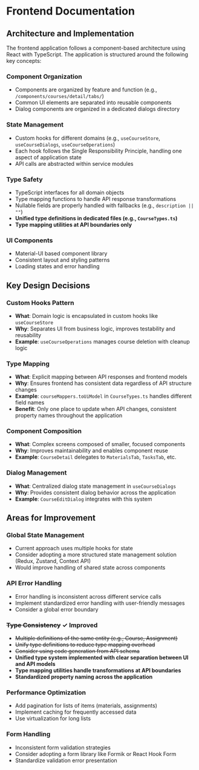 # Frontend Documentation

## Architecture and Implementation

The frontend application follows a component-based architecture using React with TypeScript. The application is structured around the following key concepts:

### Component Organization
- Components are organized by feature and function (e.g., `/components/courses/detail/tabs/`)
- Common UI elements are separated into reusable components
- Dialog components are organized in a dedicated dialogs directory

### State Management
- Custom hooks for different domains (e.g., `useCourseStore`, `useCourseDialogs`, `useCourseOperations`)
- Each hook follows the Single Responsibility Principle, handling one aspect of application state
- API calls are abstracted within service modules

### Type Safety
- TypeScript interfaces for all domain objects
- Type mapping functions to handle API response transformations
- Nullable fields are properly handled with fallbacks (e.g., `description || ""`)
- **Unified type definitions in dedicated files (e.g., `CourseTypes.ts`)**
- **Type mapping utilities at API boundaries only**

### UI Components
- Material-UI based component library
- Consistent layout and styling patterns
- Loading states and error handling

## Key Design Decisions

### Custom Hooks Pattern
- **What**: Domain logic is encapsulated in custom hooks like `useCourseStore`
- **Why**: Separates UI from business logic, improves testability and reusability
- **Example**: `useCourseOperations` manages course deletion with cleanup logic

### Type Mapping
- **What**: Explicit mapping between API responses and frontend models
- **Why**: Ensures frontend has consistent data regardless of API structure changes
- **Example**: `courseMappers.toUiModel` in `CourseTypes.ts` handles different field names
- **Benefit**: Only one place to update when API changes, consistent property names throughout the application

### Component Composition
- **What**: Complex screens composed of smaller, focused components
- **Why**: Improves maintainability and enables component reuse
- **Example**: `CourseDetail` delegates to `MaterialsTab`, `TasksTab`, etc.

### Dialog Management
- **What**: Centralized dialog state management in `useCourseDialogs`
- **Why**: Provides consistent dialog behavior across the application
- **Example**: `CourseEditDialog` integrates with this system

## Areas for Improvement

### Global State Management
- Current approach uses multiple hooks for state
- Consider adopting a more structured state management solution (Redux, Zustand, Context API)
- Would improve handling of shared state across components

### API Error Handling
- Error handling is inconsistent across different service calls
- Implement standardized error handling with user-friendly messages
- Consider a global error boundary

### ~~Type Consistency~~ ✓ Improved
- ~~Multiple definitions of the same entity (e.g., Course, Assignment)~~
- ~~Unify type definitions to reduce type mapping overhead~~
- ~~Consider using code generation from API schema~~
- **Unified type system implemented with clear separation between UI and API models**
- **Type mapping utilities handle transformations at API boundaries**
- **Standardized property naming across the application**

### Performance Optimization
- Add pagination for lists of items (materials, assignments)
- Implement caching for frequently accessed data
- Use virtualization for long lists

### Form Handling
- Inconsistent form validation strategies
- Consider adopting a form library like Formik or React Hook Form
- Standardize validation error presentation 